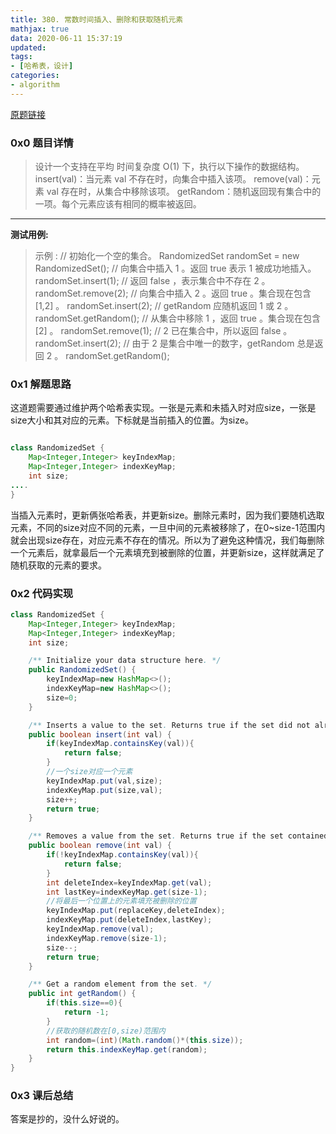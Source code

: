 ```yaml
---
title: 380. 常数时间插入、删除和获取随机元素
mathjax: true
data: 2020-06-11 15:37:19
updated:
tags:
- [哈希表，设计]
categories:
- algorithm
---
```


[原题链接](https://leetcode-cn.com/problems/insert-delete-getrandom-o1/)

### 0x0 题目详情

>设计一个支持在平均 时间复杂度 O(1) 下，执行以下操作的数据结构。
insert(val)：当元素 val 不存在时，向集合中插入该项。
remove(val)：元素 val 存在时，从集合中移除该项。
getRandom：随机返回现有集合中的一项。每个元素应该有相同的概率被返回。

---

**测试用例:**

>示例 :
>// 初始化一个空的集合。
RandomizedSet randomSet = new RandomizedSet();
// 向集合中插入 1 。返回 true 表示 1 被成功地插入。
randomSet.insert(1);
// 返回 false ，表示集合中不存在 2 。
randomSet.remove(2);
// 向集合中插入 2 。返回 true 。集合现在包含 [1,2] 。
randomSet.insert(2);
// getRandom 应随机返回 1 或 2 。
randomSet.getRandom();
// 从集合中移除 1 ，返回 true 。集合现在包含 [2] 。
randomSet.remove(1);
// 2 已在集合中，所以返回 false 。
randomSet.insert(2);
// 由于 2 是集合中唯一的数字，getRandom 总是返回 2 。
randomSet.getRandom();

### 0x1 解题思路

这道题需要通过维护两个哈希表实现。一张是元素和未插入时对应size，一张是size大小和其对应的元素。下标就是当前插入的位置。为size。

``` java

class RandomizedSet {
    Map<Integer,Integer> keyIndexMap;
    Map<Integer,Integer> indexKeyMap;
    int size;
....
}

```

当插入元素时，更新俩张哈希表，并更新size。删除元素时，因为我们要随机选取元素，不同的size对应不同的元素，一旦中间的元素被移除了，在0~size-1范围内就会出现size存在，对应元素不存在的情况。所以为了避免这种情况，我们每删除一个元素后，就拿最后一个元素填充到被删除的位置，并更新size，这样就满足了随机获取的元素的要求。

### 0x2 代码实现

``` java
class RandomizedSet {
    Map<Integer,Integer> keyIndexMap;
    Map<Integer,Integer> indexKeyMap;
    int size;

    /** Initialize your data structure here. */
    public RandomizedSet() {
        keyIndexMap=new HashMap<>();
        indexKeyMap=new HashMap<>();
        size=0;
    }

    /** Inserts a value to the set. Returns true if the set did not already contain the specified element. */
    public boolean insert(int val) {
        if(keyIndexMap.containsKey(val)){
            return false;
        }
        //一个size对应一个元素
        keyIndexMap.put(val,size);
        indexKeyMap.put(size,val);
        size++;
        return true;
    }

    /** Removes a value from the set. Returns true if the set contained the specified element. */
    public boolean remove(int val) {
        if(!keyIndexMap.containsKey(val)){
            return false;
        }
        int deleteIndex=keyIndexMap.get(val);
        int lastKey=indexKeyMap.get(size-1);
        //将最后一个位置上的元素填充被删除的位置
        keyIndexMap.put(replaceKey,deleteIndex);
        indexKeyMap.put(deleteIndex,lastKey);
        keyIndexMap.remove(val);
        indexKeyMap.remove(size-1);
        size--;
        return true;
    }

    /** Get a random element from the set. */
    public int getRandom() {
        if(this.size==0){
            return -1;
        }
        //获取的随机数在[0,size)范围内
        int random=(int)(Math.random()*(this.size));
        return this.indexKeyMap.get(random);
    }
}

```

### 0x3 课后总结

答案是抄的，没什么好说的。